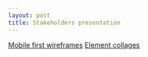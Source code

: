 ```yaml
---
layout: post
title: Stakeholders presentation
---
```


[Mobile first wireframes](http://unibz.github.io/wireframes/)
[Element collages](http://unibz.github.io/element-collages/v1/)
